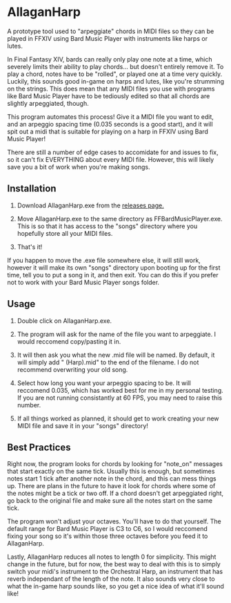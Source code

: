 # AllaganHarp
A prototype tool used to "arpeggiate" chords in MIDI files so they can be played in FFXIV using Bard Music Player with instruments like harps or lutes.

In Final Fantasy XIV, bards can really only play one note at a time, which severely limits their ability to play chords... but doesn't entirely remove it. To play a chord, notes have to be "rolled", or played one at a time very quickly. Luckily, this sounds good in-game on harps and lutes, like you're strumming on the strings. This does mean that any MIDI files you use with programs like Bard Music Player have to be tediously edited so that all chords are slightly arpeggiated, though. 

This program automates this process! Give it a MIDI file you want to edit, and an arpeggio spacing time (0.035 seconds is a good start), and it will spit out a midi that is suitable for playing on a harp in FFXIV using Bard Music Player! 

There are still a number of edge cases to accomidate for and issues to fix, so it can't fix EVERYTHING about every MIDI file. However, this will likely save you a bit of work when you're making songs. 

## Installation
1) Download AllaganHarp.exe from the [releases page.](https://github.com/BuildABuddha/AllaganHarp/releases)

2) Move AllaganHarp.exe to the same directory as FFBardMusicPlayer.exe. This is so that it has access to the "songs" directory where you hopefully store all your MIDI files.

3) That's it! 

If you happen to move the .exe file somewhere else, it will still work, however it will make its own "songs" directory upon booting up for the first time, tell you to put a song in it, and then exit. You can do this if you prefer not to work with your Bard Music Player songs folder. 

## Usage
1) Double click on AllaganHarp.exe.

2) The program will ask for the name of the file you want to arpeggiate. I would reccomend copy/pasting it in. 

3) It will then ask you what the new .mid file will be named. By default, it will simply add " (Harp).mid" to the end of the filename. I do not recommend overwriting your old song.

4) Select how long you want your arpeggio spacing to be. It will reccomend 0.035, which has worked best for me in my personal testing. If you are not running consistantly at 60 FPS, you may need to raise this number. 

5) If all things worked as planned, it should get to work creating your new MIDI file and save it in your "songs" directory! 

## Best Practices
Right now, the program looks for chords by looking for "note_on" messages that start exactly on the same tick. Usually this is enough, but sometimes notes start 1 tick after another note in the chord, and this can mess things up. There are plans in the future to have it look for chords where some of the notes might be a tick or two off. If a chord doesn't get arpeggiated right, go back to the original file and make sure all the notes start on the same tick.

The program won't adjust your octaves. You'll have to do that yourself. The default range for Bard Music Player is C3 to C6, so I would reccomend fixing your song so it's within those three octaves before you feed it to AllaganHarp. 

Lastly, AllaganHarp reduces all notes to length 0 for simplicity. This might change in the future, but for now, the best way to deal with this is to simply switch your midi's instrument to the Orchestral Harp, an instrument that has reverb independant of the length of the note. It also sounds very close to what the in-game harp sounds like, so you get a nice idea of what it'll sound like! 
